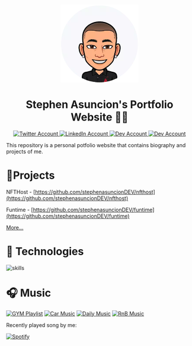 <p align="center">
    <a href='https://stephenasuncion.vercel.app/' rel='nofollow'>
        <img src='./public/assets/bitmoji.webp' alt="Stephen Asuncion's Bitmoji" width='210' />
    </a>
</p>

<h1 align="center">Stephen Asuncion's Portfolio Website 👨‍🚀</h1>

<p align="center">
    <a href="https://twitter.com/Steb_01" target="_blank">
        <img src='https://img.shields.io/badge/Twitter-%231DA1F2.svg?&style=flat-square&logo=twitter&logoColor=white' alt='Twitter Account'>
    </a>
    <a href="https://www.linkedin.com/in/stephen-allen-asuncion-3735b2176/" target="_blank">
        <img src='https://img.shields.io/badge/LinkedIn-%230077B5.svg?&style=flat-square&logo=linkedin&logoColor=white' alt='LinkedIn Account'>
    </a>
    <a href="https://dev.to/stephenasuncion" target="_blank">
        <img src='https://img.shields.io/badge/DEV-%23000000.svg?&style=flat-square&logo=dev.to&logoColor=white' alt='Dev Account'>
    </a>
    <a href="https://www.buymeacoffee.com/stephenasuncion" target="_blank">
        <img src='https://img.shields.io/badge/BuyMeACoffee-%23FFDD00.svg?&style=flat-square&logo=buy-me-a-coffee&logoColor=black' alt='Dev Account'>
    </a>
</p>


This repository is a personal potfolio website that contains biography and projects of me.

# 📁Projects

NFTHost - [https://github.com/stephenasuncionDEV/nfthost](https://github.com/stephenasuncionDEV/nfthost)

Funtime - [https://github.com/stephenasuncionDEV/funtime](https://github.com/stephenasuncionDEV/funtime)

[More...](https://github.com/stephenasuncionDEV?tab=repositories)

# 🔧 Technologies

![skills](https://skillicons.dev/icons?i=html,css,sass,js,ts,py,php,cpp,cs,nodejs,react,next,express,mongodb,mysql,docker,git,figma,bash,jquery,vscode,vercel,photoshop,premiere,firebase&theme=light)

# 🎧 Music

[![GYM Playlist](https://img.shields.io/badge/GYM%20Music-%231DB954.svg?&style=flat-square&logo=spotify&logoColor=white)](https://open.spotify.com/playlist/4iQegBHNn1rdTJiPpMZPJT?si=dfa45a56be284463) [![Car Music](https://img.shields.io/badge/Car%20Music-%231DB954.svg?&style=flat-square&logo=spotify&logoColor=white)](https://open.spotify.com/playlist/6HZB2sZifKxp3c0r1rc29X?si=85ed5ea1ef014314) [![Daily Music](https://img.shields.io/badge/Daily%20Music-%231DB954.svg?&style=flat-square&logo=spotify&logoColor=white)](https://open.spotify.com/playlist/1XYlAgH3xZSQNgUROqqKD4?si=c6b94722086d4b37) [![RnB Music](https://img.shields.io/badge/RnB%20Music-%231DB954.svg?&style=flat-square&logo=spotify&logoColor=white)](https://open.spotify.com/playlist/2H0FjEaHEHxsH9BLD5iw4j?si=7342162e251843a0)

Recently played song by me:

[![Spotify](https://stephenasuncion.vercel.app/api/spotify?bgColor=transparent&borderColor=transparent&barColor=58a6ff&color=58a6ff)](https://open.spotify.com/user/stephenasuncion?si=36f7bfd0e3be483b)